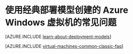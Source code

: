 <properties
	pageTitle="经典 VM 常见问题解答 | Azure"
	description="回答了通过经典部署模型创建的 Azure Windows 虚拟机的一些常见问题。"
	services="virtual-machines-windows"
	documentationCenter=""
	authors="cynthn"
	manager="timlt"
	editor=""
	tags="azure-service-management"/>

<tags
	ms.service="virtual-machines-windows"
	ms.workload="infrastructure-services"
	ms.tgt_pltfrm="vm-windows"
	ms.devlang="na"
	ms.topic="article"
	ms.date="07/28/2016"
	wacn.date="09/30/2016"
	ms.author="cynthn"/>

	
# 使用经典部署模型创建的 Azure Windows 虚拟机的常见问题

[AZURE.INCLUDE [learn-about-deployment-models](../../includes/learn-about-deployment-models-classic-include.md)]

[AZURE.INCLUDE [virtual-machines-common-classic-faq](../../includes/virtual-machines-common-classic-faq.md)]

<!---HONumber=Mooncake_0314_2016-->